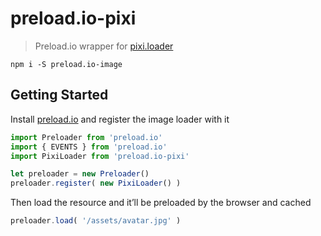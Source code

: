 # preload.io-pixi

> Preload.io wrapper for [pixi.loader]()

```shell
npm i -S preload.io-image
```

## Getting Started

Install [preload.io](https://github.com/mattstyles/preload.io) and register the image loader with it

```js
import Preloader from 'preload.io'
import { EVENTS } from 'preload.io'
import PixiLoader from 'preload.io-pixi'

let preloader = new Preloader()
preloader.register( new PixiLoader() )
```

Then load the resource and it’ll be preloaded by the browser and cached

```js
preloader.load( '/assets/avatar.jpg' )
```
